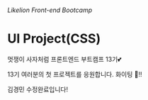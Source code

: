 ###### Likelion Front-end Bootcamp

# UI Project(CSS)

멋쟁이 사자처럼 프론트엔드 부트캠프 13기💕

13기 여러분의 첫 프로젝트를 응원합니다. 화이팅 👏‼️

김경민 수정완료입니다!
